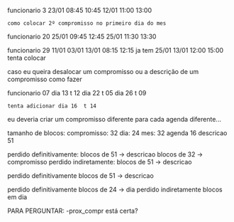 funcionario 3
    23/01 08:45 10:45
    12/01 11:00 13:00 

    como colocar 2º compromisso no primeiro dia do mes


funcionario 20
    25/01 09:45 12:45
    25/01 11:30 13:30

funcionario 29
    11/01
    03/01
    13/01 08:15 12:15 ja tem
    25/01
    13/01 12:00 15:00 tenta colocar


caso eu queira desalocar um compromisso ou a descrição de um compromisso
    como fazer


funcionario 07
    dia 13  t 12
    dia 22  t 05
    dia 26  t 09

    tenta adicionar dia 16  t 14

eu deveria criar um compromisso diferente para cada agenda diferente...

tamanho de blocos:
    compromisso: 32
    dia: 24
    mes: 32
    agenda 16
    descricao 51

perdido definitivamente:
    blocos de 51 -> descricao
    blocos de 32 -> compromisso
perdido indiretamente:
    blocos de 51 -> descricao


perdido definitivamente
    blocos de 51 -> descricao

perdido definitivamente
    blocos de 24 -> dia
perdido indiretamente
    blocos em dia



PARA PERGUNTAR:
    -prox_compr está certa?
    